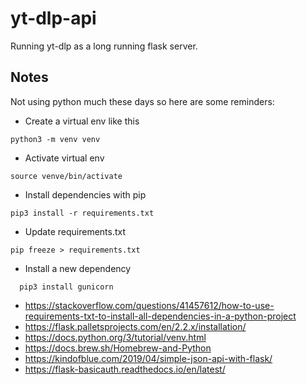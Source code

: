 # yt-dlp-api

Running yt-dlp as a long running flask server.

## Notes

Not using python much these days so here are some reminders:

- Create a virtual env like this

```console
python3 -m venv venv
```

- Activate virtual env

```console
source venve/bin/activate
```

- Install dependencies with pip

```console
pip3 install -r requirements.txt
```

- Update requirements.txt

```console
pip freeze > requirements.txt
```

- Install a new dependency

```console
  pip3 install gunicorn
```

- https://stackoverflow.com/questions/41457612/how-to-use-requirements-txt-to-install-all-dependencies-in-a-python-project
- https://flask.palletsprojects.com/en/2.2.x/installation/
- https://docs.python.org/3/tutorial/venv.html
- https://docs.brew.sh/Homebrew-and-Python
- https://kindofblue.com/2019/04/simple-json-api-with-flask/
- https://flask-basicauth.readthedocs.io/en/latest/
